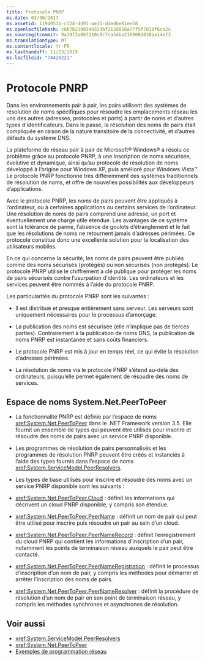 ```yaml
---
title: Protocole PNRP
ms.date: 03/30/2017
ms.assetid: 11940511-c124-4d91-ae31-d4ed6e81ee58
ms.openlocfilehash: c8b7b2190349323bf212d816a77f5f7810f6ca2c
ms.sourcegitcommit: 9a39f2a06f110c9c7ca54ba216900d038aa14ef3
ms.translationtype: MT
ms.contentlocale: fr-FR
ms.lasthandoff: 11/23/2019
ms.locfileid: "74428221"
---
```

# <a name="peer-name-resolution-protocol"></a>Protocole PNRP
Dans les environnements pair à pair, les pairs utilisent des systèmes de résolution de noms spécifiques pour résoudre les emplacements réseau les uns des autres (adresses, protocoles et ports) à partir de noms et d’autres types d’identificateurs. Dans le passé, la résolution des noms de pairs était compliquée en raison de la nature transitoire de la connectivité, et d’autres défauts du système DNS.  
  
 La plateforme de réseau pair à pair de Microsoft® Windows® a résolu ce problème grâce au protocole PNRP, à une inscription de noms sécurisée, évolutive et dynamique, ainsi qu’au protocole de résolution de noms développé à l’origine pour Windows XP, puis amélioré pour Windows Vista™. Le protocole PNRP fonctionne très différemment des systèmes traditionnels de résolution de noms, et offre de nouvelles possibilités aux développeurs d’applications.  
  
 Avec le protocole PNRP, les noms de pairs peuvent être appliqués à l’ordinateur, ou à certaines applications ou certains services de l’ordinateur. Une résolution de noms de pairs comprend une adresse, un port et éventuellement une charge utile étendue. Les avantages de ce système sont la tolérance de panne, l’absence de goulots d’étranglement et le fait que les résolutions de noms ne retournent jamais d’adresses périmées. Ce protocole constitue donc une excellente solution pour la localisation des utilisateurs mobiles.  
  
 En ce qui concerne la sécurité, les noms de pairs peuvent être publiés comme des noms sécurisés (protégés) ou non sécurisés (non protégés). Le protocole PNRP utilise le chiffrement à clé publique pour protéger les noms de pairs sécurisés contre l’usurpation d’identité. Les ordinateurs et les services peuvent être nommés à l’aide du protocole PNRP.  
  
Les particularités du protocole PNRP sont les suivantes :  
  
- Il est distribué et presque entièrement sans serveur. Les serveurs sont uniquement nécessaires pour le processus d’amorçage.  
  
- La publication des noms est sécurisée (elle n’implique pas de tierces parties). Contrairement à la publication de noms DNS, la publication de noms PNRP est instantanée et sans coûts financiers.  
  
- Le protocole PNRP est mis à jour en temps réel, ce qui évite la résolution d’adresses périmées.  
  
- La résolution de noms via le protocole PNRP s’étend au-delà des ordinateurs, puisqu’elle permet également de résoudre des noms de services.  
  
## <a name="the-systemnetpeertopeer-namespace"></a>Espace de noms System.Net.PeerToPeer  
  
- La fonctionnalité PNRP est définie par l’espace de noms <xref:System.Net.PeerToPeer> dans le .NET Framework version 3.5. Elle fournit un ensemble de types qui peuvent être utilisés pour inscrire et résoudre des noms de pairs avec un service PNRP disponible.  
  
- Les programmes de résolution de pairs personnalisés et les programmes de résolution PNRP peuvent être créés et instanciés à l’aide des types fournis dans l’espace de noms <xref:System.ServiceModel.PeerResolvers>.  
  
- Les types de base utilisés pour inscrire et résoudre des noms avec un service PNRP disponible sont les suivants :  
  
- <xref:System.Net.PeerToPeer.Cloud> : définit les informations qui décrivent un cloud PNRP disponible, y compris son étendue.  
  
- <xref:System.Net.PeerToPeer.PeerName> : définit un nom de pair qui peut être utilisé pour inscrire puis résoudre un pair au sein d’un cloud.  
  
- <xref:System.Net.PeerToPeer.PeerNameRecord> : définit l’enregistrement du cloud PNRP qui contient les informations d’inscription d’un pair, notamment les points de terminaison réseau auxquels le pair peut être contacté.  
  
- <xref:System.Net.PeerToPeer.PeerNameRegistration> : définit le processus d’inscription d’un nom de pair, y compris les méthodes pour démarrer et arrêter l’inscription des noms de pairs.  
  
- <xref:System.Net.PeerToPeer.PeerNameResolver> : définit la procédure de résolution d’un nom de pair en son point de terminaison réseau, y compris les méthodes synchrones et asynchrones de résolution.  
  
## <a name="see-also"></a>Voir aussi

- <xref:System.ServiceModel.PeerResolvers>
- <xref:System.Net.PeerToPeer>
- [Exemples de programmation réseau](network-programming-samples.md)

<!-- to-do: review sample links
- [PeerToPeer Technology Sample](https://go.microsoft.com/fwlink/?LinkID=179571)
-->
